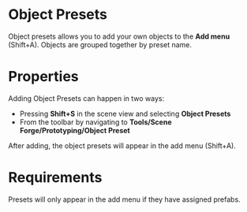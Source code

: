 ﻿

# Object Presets

Object presets allows you to add your own objects to the **Add menu** (Shift+A). Objects are grouped together by preset name.

# Properties

Adding Object Presets can happen in two ways:

- Pressing **Shift+S** in the scene view and selecting **Object Presets**
- From the toolbar by navigating to **Tools/Scene Forge/Prototyping/Object Preset**

After adding, the object presets will appear in the add menu (Shift+A).



# Requirements

Presets will only appear in the add menu if they have assigned prefabs.


